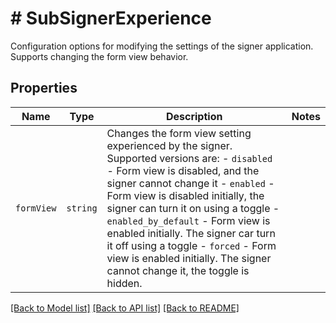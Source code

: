 # # SubSignerExperience

Configuration options for modifying the settings of the signer application. Supports changing the form view behavior.

## Properties

Name | Type | Description | Notes
------------ | ------------- | ------------- | -------------
| `formView` | ```string``` |  Changes the form view setting experienced by the signer. Supported versions are:  - `disabled` - Form view is disabled, and the signer cannot change it  - `enabled` - Form view is disabled initially, the signer can turn it on using a toggle  - `enabled_by_default` - Form view is enabled initially. The signer car turn it off using a toggle  - `forced` - Form view is enabled initially. The signer cannot change it, the toggle is hidden.  |  |

[[Back to Model list]](../../README.md#models) [[Back to API list]](../../README.md#endpoints) [[Back to README]](../../README.md)
